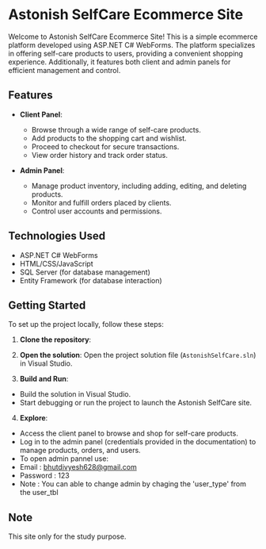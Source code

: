 # Astonish SelfCare Ecommerce Site

Welcome to Astonish SelfCare Ecommerce Site! This is a simple ecommerce platform developed using ASP.NET C# WebForms. 
The platform specializes in offering self-care products to users, providing a convenient shopping experience. Additionally, 
it features both client and admin panels for efficient management and control.

## Features

- **Client Panel**:
  - Browse through a wide range of self-care products.
  - Add products to the shopping cart and wishlist.
  - Proceed to checkout for secure transactions.
  - View order history and track order status.

- **Admin Panel**:
  - Manage product inventory, including adding, editing, and deleting products.
  - Monitor and fulfill orders placed by clients.
  - Control user accounts and permissions.

## Technologies Used

- ASP.NET C# WebForms
- HTML/CSS/JavaScript
- SQL Server (for database management)
- Entity Framework (for database interaction)

## Getting Started

To set up the project locally, follow these steps:

1. **Clone the repository**:

2. **Open the solution**:
Open the project solution file (`AstonishSelfCare.sln`) in Visual Studio.

3. **Build and Run**:
- Build the solution in Visual Studio.
- Start debugging or run the project to launch the Astonish SelfCare site.

4. **Explore**:
- Access the client panel to browse and shop for self-care products.
- Log in to the admin panel (credentials provided in the documentation) to manage products, orders, and users.
- To open admin pannel use:
- Email : bhutdivyesh628@gmail.com
- Password : 123
- Note : You can able to change admin by chaging the 'user_type' from the user_tbl

## Note
This site only for the study purpose.
